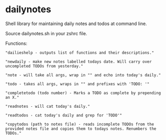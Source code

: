 # dailynotes
Shell library for maintaining daily notes and todos at command line.

Source dailynotes.sh in your zshrc file.

Functions:

    "dailieshelp - outputs list of functions and their descriptions."
    
    "newdaily - make new notes labelled todays date. Will carry over uncompleted TODOs from yesterday."

    "note - will take all args, wrap in "" and echo into today's daily."

    "todo - takes all args, wraps in "" and prefixes with 'TODO: '"
    
    "completetodo (todo number) - Marks a TODO as complete by prepending an X."

    "readnotes - will cat today's daily."

    "readtodos - cat today's daily and grep for 'TODO'"

    "copytodos (path to notes file) - reads incomplete TODOs from the provided notes file and copies them to todays notes. Renumbers the TODOs."
